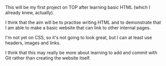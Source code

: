 This will be my first project on TOP after learning basic HTML (which I already knew, actually). 

I think that the aim will be to practise writing HTML and to demonstrate that I am able to make a basic website that can link to other internal pages.

I'm not yet on CSS, so it's not going to look great, but I can at least use headers, images and links.

I think that this may really be more about learning to add and commit with Git rather than creating the website itself.